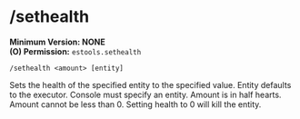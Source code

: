 # /sethealth

**Minimum Version: NONE**  
**(O) Permission:** `estools.sethealth`  
```
/sethealth <amount> [entity]
```

Sets the health of the specified entity to the specified value. Entity defaults to the executor.
Console must specify an entity. Amount is in half hearts. Amount cannot be less than 0. Setting health
to 0 will kill the entity.
